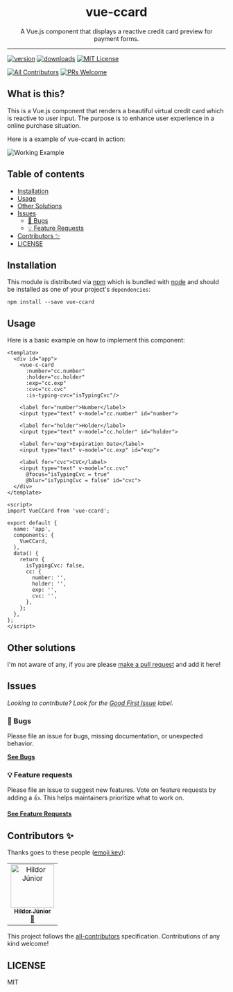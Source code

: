 <div align="center">
<h1>vue-ccard</h1>

<p>A Vue.js component that displays a reactive credit card preview for payment forms.</p>
</div>

---

<!-- prettier-ignore-start -->
[![version][version-badge]][package]
[![downloads][downloads-badge]][npmtrends]
[![MIT License][license-badge]][license]

[![All Contributors](https://img.shields.io/badge/all_contributors-1-orange.svg?style=flat-square)](#contributors-)
[![PRs Welcome][prs-badge]][prs]
<!-- prettier-ignore-end -->

## What is this?

This is a Vue.js component that renders a beautiful virtual credit card which is reactive to user input. The purpose is to enhance user experience in a online purchase situation.

Here is a example of vue-ccard in action:

![Working Example](https://media3.giphy.com/media/JTgJcgmk7nznxpO8X5/giphy.gif)

## Table of contents

<!-- START doctoc generated TOC please keep comment here to allow auto update -->
<!-- DON'T EDIT THIS SECTION, INSTEAD RE-RUN doctoc TO UPDATE -->

- [Installation](#installation)
- [Usage](#usage)
- [Other Solutions](#other-solutions)
- [Issues](#issues)
  - [🐛 Bugs](#-bugs)
  - [💡 Feature Requests](#-feature-requests)
- [Contributors ✨](#contributors-)
- [LICENSE](#license)

<!-- END doctoc generated TOC please keep comment here to allow auto update -->

## Installation

This module is distributed via [npm][npm] which is bundled with [node][node] and
should be installed as one of your project's `dependencies`:

```
npm install --save vue-ccard
```

## Usage

Here is a basic example on how to implement this component:
```
<template>
  <div id="app">
    <vue-c-card
      :number="cc.number"
      :holder="cc.holder"
      :exp="cc.exp"
      :cvc="cc.cvc"
      :is-typing-cvc="isTypingCvc"/>
    
    <label for="number">Number</label>
    <input type="text" v-model="cc.number" id="number">

    <label for="holder">Holder</label>
    <input type="text" v-model="cc.holder" id="holder">

    <label for="exp">Expiration Date</label>
    <input type="text" v-model="cc.exp" id="exp">

    <label for="cvc">CVC</label>
    <input type="text" v-model="cc.cvc"
      @focus="isTypingCvc = true"
      @blur="isTypingCvc = false" id="cvc">
  </div>
</template>

<script>
import VueCCard from 'vue-ccard';

export default {
  name: 'app',
  components: {
    VueCCard,
  },
  data() {
    return {
      isTypingCvc: false,
      cc: {
        number: '',
        holder: '',
        exp: '',
        cvc: '',
      },
    };
  },
};
</script>
```

## Other solutions

I'm not aware of any, if you are please [make a pull request][prs] and add it
here!

## Issues

_Looking to contribute? Look for the [Good First Issue][good-first-issue]
label._

### 🐛 Bugs

Please file an issue for bugs, missing documentation, or unexpected behavior.

[**See Bugs**][bugs]

### 💡 Feature requests

Please file an issue to suggest new features. Vote on feature requests by adding
a 👍. This helps maintainers prioritize what to work on.

[**See Feature Requests**][requests]

## Contributors ✨

Thanks goes to these people ([emoji key][emojis]):

<!-- ALL-CONTRIBUTORS-LIST:START - Do not remove or modify this section -->
<!-- prettier-ignore-start -->
<!-- markdownlint-disable -->
<table>
  <tr>
    <td align="center">
      <a href="https://hildor.com.br" target="_blank">
        <img src="https://avatars2.githubusercontent.com/u/26314970?s=460&u=c15163820da8044436b818e009c83d22ba252fb2&v=4" width="100px;" alt="Hildor Júnior">
        <br>
        <sub>
          <b>Hildor Júnior</b>
        </sub>
      </a>
      <br>
      <a href="https://github.com/hildorjr/vue-ccard/commits?author=hildorjr" title="Commits">📖</a>
    </td>
  </tr>
</table>

<!-- markdownlint-enable -->
<!-- prettier-ignore-end -->

<!-- ALL-CONTRIBUTORS-LIST:END -->

This project follows the [all-contributors][all-contributors] specification.
Contributions of any kind welcome!

## LICENSE

MIT

<!-- prettier-ignore-start -->
[npm]: https://www.npmjs.com
[node]: https://nodejs.org
[version-badge]: https://img.shields.io/npm/v/vue-ccard.svg?style=flat-square
[package]: https://www.npmjs.com/package/vue-ccard
[downloads-badge]: https://img.shields.io/npm/dm/vue-ccard.svg?style=flat-square
[npmtrends]: http://www.npmtrends.com/vue-ccard
[license-badge]: https://img.shields.io/npm/l/vue-ccard.svg?style=flat-square
[license]: https://github.com/hildorjr/vue-ccard/blob/master/LICENSE
[prs-badge]: https://img.shields.io/badge/PRs-welcome-brightgreen.svg?style=flat-square
[prs]: http://makeapullrequest.com
[emojis]: https://github.com/all-contributors/all-contributors#emoji-key
[all-contributors]: https://github.com/all-contributors/all-contributors
[bugs]: https://github.com/hildorjr/vue-ccard/issues?utf8=%E2%9C%93&q=is%3Aissue+is%3Aopen+sort%3Acreated-desc+label%3Abug
[requests]: https://github.com/hildorjr/vue-ccard/issues?utf8=%E2%9C%93&q=is%3Aissue+is%3Aopen+sort%3Areactions-%2B1-desc+label%3Aenhancement
[good-first-issue]: https://github.com/hildorjr/vue-ccard/issues?utf8=%E2%9C%93&q=is%3Aissue+is%3Aopen+sort%3Areactions-%2B1-desc+label%3Aenhancement+label%3A%22good+first+issue%22
<!-- prettier-ignore-end -->
